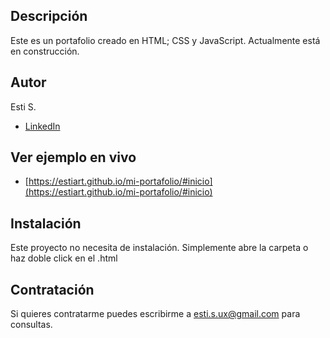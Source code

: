 ## Descripción
Este es un portafolio creado en HTML; CSS y JavaScript.
Actualmente está en construcción.

## Autor
Esti S.

- [LinkedIn](https://www.linkedin.com/in/midominio/)

## Ver ejemplo en vivo
- [https://estiart.github.io/mi-portafolio/#inicio](https://estiart.github.io/mi-portafolio/#inicio)


## Instalación
Este proyecto no necesita de instalación. Simplemente abre la carpeta o haz doble click en el .html

## Contratación
Si quieres contratarme puedes escribirme a esti.s.ux@gmail.com para consultas.
